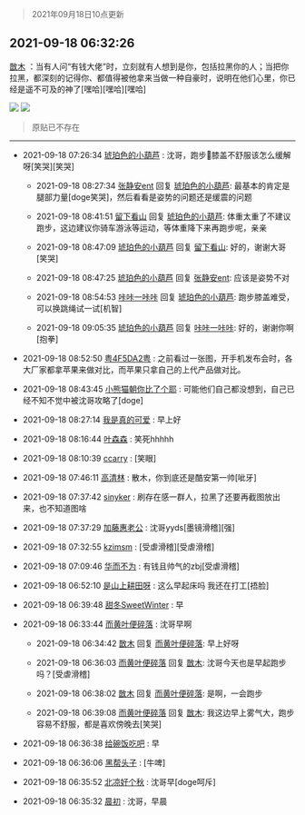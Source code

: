 > 2021年09月18日10点更新
<link rel="stylesheet" href="https://cdn.jsdelivr.net/gh/taotie6/sampleJSON@main/css/photo_show.css">
<meta name="referrer" content="no-referrer" />


 ## 2021-09-18 06:32:26 

 [㪚木](https://www.coolapk.com/feed/30068959?shareKey=ZWVlNjRjMzEyODAxNjE0NTFlMGI~) ：当有人问“有钱大佬”时，立刻就有人想到是你，包括拉黑你的人；当把你拉黑，都深刻的记得你、都值得被他拿来当做一种自豪时，说明在他们心里，你已经是遥不可及的神了[嘿哈][嘿哈][嘿哈] 

<div class="album">
<img class="img-item" src="http://image.coolapk.com/feed/2021/0918/06/1081091_2e059521_7944_2381@1080x5736.jpeg" />
<img class="img-item" src="http://image.coolapk.com/feed/2021/0918/06/1081091_b9bca2b7_7944_2382@1140x746.jpeg" />
</div>

> 原贴已不存在 

 ------- 

- 2021-09-18 07:26:34 [琥珀色的小葫芦](uid=3670859) : 沈哥，跑步🏃膝盖不舒服该怎么缓解呀[笑哭][笑哭] 

    - 2021-09-18 08:27:34 [张静安ent](uid=2086642) 回复 [琥珀色的小葫芦](uid=3670859): 最基本的肯定是腿部力量[doge笑哭]，然后看看是姿势的问题还是缓震的问题 

    - 2021-09-18 08:41:51 [留下看山](uid=1654131) 回复 [琥珀色的小葫芦](uid=3670859): 体重太重了不建议跑步，这边建议你骑车游泳等运动，等体重降下来再跑步呢，亲亲 

    - 2021-09-18 08:47:09 [琥珀色的小葫芦](uid=3670859) 回复 [留下看山](uid=1654131): 好的，谢谢大哥[笑哭] 

    - 2021-09-18 08:47:25 [琥珀色的小葫芦](uid=3670859) 回复 [张静安ent](uid=2086642): 应该是姿势不对 

    - 2021-09-18 08:54:53 [咔咔一咔咔](uid=6390322) 回复 [琥珀色的小葫芦](uid=3670859): 跑步膝盖难受，可以换跳绳试一试[机智] 

    - 2021-09-18 09:05:35 [琥珀色的小葫芦](uid=3670859) 回复 [咔咔一咔咔](uid=6390322): 好的，谢谢你啊[抱拳] 

- 2021-09-18 08:52:50 [粤4F5DA2粤](uid=983185) : 之前看过一张图，开手机发布会时，各大厂家都拿苹果来做对比，而苹果只拿自己的上代产品做对比。 

- 2021-09-18 08:43:45 [小熊猫朝你比了个耶](uid=4352062) : 可能他们自己都没想到，自己已经不知不觉中被沈哥攻略了[doge] 

- 2021-09-18 08:27:14 [我是真的可爱](uid=731138) : 早上好 

- 2021-09-18 08:16:44 [叶森森](uid=284955) : 笑死hhhhh 

- 2021-09-18 08:10:39 [ccarry](uid=2260526) : [笑眼] 

- 2021-09-18 07:46:11 [高清林](uid=8114305) : 散木，你到底还是酷安第一帅[呲牙] 

- 2021-09-18 07:37:42 [sinyker](uid=684334) : 刷存在感一群人，拉黑了还要再截图放出来，也不知道图啥 

- 2021-09-18 07:37:29 [加藤惠老公](uid=1266680) : 沈哥yyds[墨镜滑稽][强] 

- 2021-09-18 07:32:55 [kzimsm](uid=2322197) : [受虐滑稽][受虐滑稽] 

- 2021-09-18 07:09:46 [华而不为](uid=1212555) : 有钱且帅气的zbj[受虐滑稽] 

- 2021-09-18 06:52:10 [是山上耕田呀](uid=621217) : 这么早起床吗
我还在打工[捂脸] 

- 2021-09-18 06:39:48 [甜冬SweetWinter](uid=1967207) : 早 

- 2021-09-18 06:33:44 [而黄叶便碎落](uid=2845514) : 沈哥早啊 

    - 2021-09-18 06:34:42 [㪚木](uid=1081091) 回复 [而黄叶便碎落](uid=2845514): 早上好呀 

    - 2021-09-18 06:36:03 [而黄叶便碎落](uid=2845514) 回复 [㪚木](uid=1081091): 沈哥今天也是早起跑步吗？[受虐滑稽] 

    - 2021-09-18 06:38:02 [㪚木](uid=1081091) 回复 [而黄叶便碎落](uid=2845514): 是啊，一会跑步 

    - 2021-09-18 06:39:08 [而黄叶便碎落](uid=2845514) 回复 [㪚木](uid=1081091): 我这边早上雾气大，跑步容易不舒服，都是喜欢傍晚去[笑哭] 

- 2021-09-18 06:36:38 [给碗饭吃吧](uid=696402) : 早 

- 2021-09-18 06:36:06 [黑帮头子](uid=2838832) : [牛啤] 

- 2021-09-18 06:35:52 [北凉好个秋](uid=2402861) : 沈哥早[doge呵斥] 

- 2021-09-18 06:35:32 [晨初](uid=1179614) : 沈哥，早晨 

